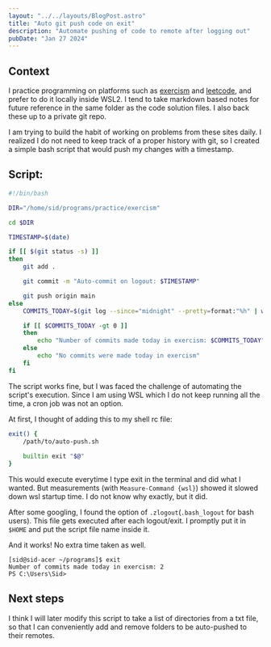 ```yaml
---
layout: "../../layouts/BlogPost.astro"
title: "Auto git push code on exit"
description: "Automate pushing of code to remote after logging out"
pubDate: "Jan 27 2024"
---
```


## Context 
I practice programming on platforms such as [exercism](https://www.exercism.org/) and [leetcode](https://exercism.org/), and prefer to do it locally inside WSL2. I tend to take markdown based notes for future reference in the same folder as the code solution files. I also back these up to a private git repo. 

I am trying to build the habit of working on problems from these sites daily. I realized I do not need to keep track of a proper history with git, so I created a simple bash script that would push my changes with a timestamp.

## Script:

```bash
#!/bin/bash

DIR="/home/sid/programs/practice/exercism"

cd $DIR

TIMESTAMP=$(date)

if [[ $(git status -s) ]]
then
    git add .

    git commit -m "Auto-commit on logout: $TIMESTAMP"

    git push origin main 
else
    COMMITS_TODAY=$(git log --since="midnight" --pretty=format:"%h" | wc -l)

    if [[ $COMMITS_TODAY -gt 0 ]]
    then
        echo "Number of commits made today in exercism: $COMMITS_TODAY"
    else
        echo "No commits were made today in exercism"
    fi
fi

```

The script works fine, but I was faced the challenge of automating the script's execution. Since I am using WSL which I do not keep running all the time, a cron job was not an option. 

At first, I thought of adding this to my shell rc file: 

```bash
exit() {
    /path/to/auto-push.sh
    
    builtin exit "$@"
}
```

This would execute everytime I type exit in the terminal and did what I wanted. But measurements (with `Measure-Command {wsl}`) showed it slowed down wsl startup time. I do not know why exactly, but it did.

After some googling, I found the option of `.zlogout`(`.bash_logout` for bash users). This file gets executed after each logout/exit. I promptly put it in `$HOME` and put the script file name inside it.

And it works! No extra time taken as well.

```
[sid@sid-acer ~/programs]$ exit
Number of commits made today in exercism: 2
PS C:\Users\Sid>
```
## Next steps
I think I will later modify this script to take a list of directories from a txt file, so that I can conveniently add and remove folders to be auto-pushed to their remotes.

